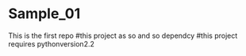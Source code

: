 # Sample_01
This is the first repo
#this project as so and so dependcy
#this project requires pythonversion2.2
